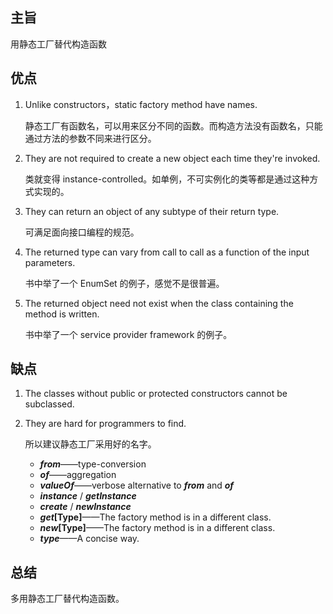 ## 主旨

用静态工厂替代构造函数


## 优点

1. Unlike constructors，static factory method have names.

   静态工厂有函数名，可以用来区分不同的函数。而构造方法没有函数名，只能通过方法的参数不同来进行区分。

2. They are not required to create a new object each time they're invoked.

   类就变得 instance-controlled。如单例，不可实例化的类等都是通过这种方式实现的。

3. They can return an object of any subtype of their return type.

   可满足面向接口编程的规范。
   
4. The returned type can vary from call to call as a function of the input parameters.

   书中举了一个 EnumSet 的例子，感觉不是很普遍。

5. The returned object need not exist when the class containing the method is written.

   书中举了一个 service provider framework 的例子。 

## 缺点

1. The classes without public or protected constructors cannot be subclassed.

2. They are hard for programmers to find.

    所以建议静态工厂采用好的名字。

   * ***from***——type-conversion
   * ***of***——aggregation
   * ***valueOf***——verbose alternative to ***from*** and ***of***
   * ***instance*** / ***getInstance***
   * ***create*** / ***newInstance***
   * ***get*[Type]**——The factory method is in a different class.
   * ***new*[Type]**——The factory method is in a different class.
   * ***type***——A concise way.

## 总结

多用静态工厂替代构造函数。
